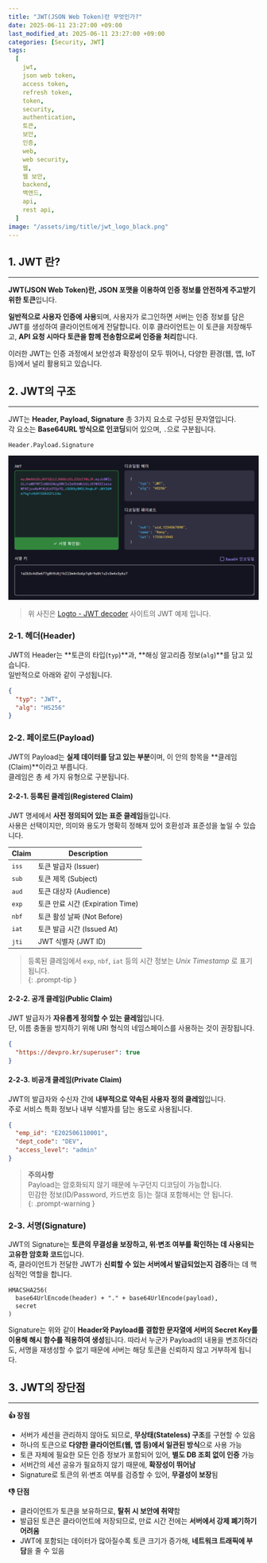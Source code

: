 ```yaml
---
title: "JWT(JSON Web Token)란 무엇인가?"
date: 2025-06-11 23:27:00 +09:00
last_modified_at: 2025-06-11 23:27:00 +09:00
categories: [Security, JWT]
tags:
  [
    jwt,
    json web token,
    access token,
    refresh token,
    token,
    security,
    authentication,
    토큰,
    보안,
    인증,
    web,
    web security,
    웹,
    웹 보안,
    backend,
    백엔드,
    api,
    rest api,
  ]
image: "/assets/img/title/jwt_logo_black.png"
---
```


## 1. JWT 란?
---
**JWT(JSON Web Token)란, JSON 포맷을 이용하여 인증 정보를 안전하게 주고받기 위한 토큰**입니다.  

**일반적으로 사용자 인증에 사용**되며, 사용자가 로그인하면 서버는 인증 정보를 담은 JWT를 생성하여 클라이언트에게 전달합니다. 이후 클라이언트는 이 토큰을 저장해두고, **API 요청 시마다 토큰을 함께 전송함으로써 인증을 처리**합니다.  

이러한 JWT는 인증 과정에서 보안성과 확장성이 모두 뛰어나, 다양한 환경(웹, 앱, IoT 등)에서 널리 활용되고 있습니다.  

## 2. JWT의 구조
---
JWT는 **Header, Payload, Signature** 총 3가지 요소로 구성된 문자열입니다.  
각 요소는 **Base64URL 방식으로 인코딩**되어 있으며, `.`으로 구분됩니다.  
```
Header.Payload.Signature
```

![jwt_sample](/assets/img/posts/security/jwt/jwt_sample.png)  

> 위 사진은 [Logto - JWT decoder](https://logto.io/ko/jwt-decoder) 사이트의 JWT 예제 입니다.  

### 2-1. 헤더(Header)
JWT의 Header는 **토큰의 타입(`typ`)**과, **해싱 알고리즘 정보(`alg`)**를 담고 있습니다.  
일반적으로 아래와 같이 구성됩니다.  
```json
{
  "typ": "JWT",
  "alg": "HS256"
}
```

### 2-2. 페이로드(Payload)
JWT의 Payload는 **실제 데이터를 담고 있는 부분**이며, 이 안의 항목을 **클레임(Claim)**이라고 부릅니다.  
클레임은 총 세 가지 유형으로 구분됩니다.  

#### 2-2-1. 등록된 클레임(Registered Claim)
JWT 명세에서 **사전 정의되어 있는 표준 클레임**들입니다.  
사용은 선택이지만, 의미와 용도가 명확히 정해져 있어 호환성과 표준성을 높일 수 있습니다.  

|Claim|Description|
|-------|-------|
|`iss`|토큰 발급자 (Issuer)|
|`sub`|토큰 제목 (Subject)|
|`aud`|토큰 대상자 (Audience)|
|`exp`|토큰 만료 시간 (Expiration Time)|
|`nbf`|토큰 활성 날짜 (Not Before)|
|`iat`|토큰 발급 시간 (Issued At)|
|`jti`|	JWT 식별자 (JWT ID)|

> 등록된 클레임에서 `exp`, `nbf`, `iat` 등의 시간 정보는 *Unix Timestamp* 로 표기됩니다.  
{: .prompt-tip }

#### 2-2-2. 공개 클레임(Public Claim)
JWT 발급자가 **자유롭게 정의할 수 있는 클레임**입니다.  
단, 이름 충돌을 방지하기 위해 URI 형식의 네임스페이스를 사용하는 것이 권장됩니다.  
```json
{
  "https://devpro.kr/superuser": true
}
```

#### 2-2-3. 비공개 클레임(Private Claim)
JWT의 발급자와 수신자 간에 **내부적으로 약속된 사용자 정의 클레임**입니다.  
주로 서비스 특화 정보나 내부 식별자를 담는 용도로 사용됩니다.  
```json
{
  "emp_id": "E202506110001",
  "dept_code": "DEV",
  "access_level": "admin"
}
```

> **주의사항**  
> Payload는 암호화되지 않기 때문에 누구던지 디코딩이 가능합니다.  
> 민감한 정보(ID/Password, 카드번호 등)는 절대 포함해서는 안 됩니다.  
{: .prompt-warning }

### 2-3. 서명(Signature)
JWT의 Signature는 **토큰의 무결성을 보장하고, 위·변조 여부를 확인하는 데 사용되는 고유한 암호화 코드**입니다.  
즉, 클라이언트가 전달한 JWT가 **신뢰할 수 있는 서버에서 발급되었는지 검증**하는 데 핵심적인 역할을 합니다.  
```
HMACSHA256(
  base64UrlEncode(header) + "." + base64UrlEncode(payload),
  secret
)
```

Signature는 위와 같이 **Header와 Payload를 결합한 문자열에 서버의 Secret Key를 이용해 해시 함수를 적용하여 생성**됩니다. 따라서 누군가 Payload의 내용을 변조하더라도, 서명을 재생성할 수 없기 때문에 서버는 해당 토큰을 신뢰하지 않고 거부하게 됩니다.  

## 3. JWT의 장단점
---
**👍 장점**
* 서버가 세션을 관리하지 않아도 되므로, **무상태(Stateless) 구조**를 구현할 수 있음
* 하나의 토큰으로 **다양한 클라이언트(웹, 앱 등)에서 일관된 방식**으로 사용 가능
* 토큰 자체에 필요한 모든 인증 정보가 포함되어 있어, **별도 DB 조회 없이 인증** 가능
* 서버간의 세션 공유가 필요하지 않기 때문에, **확장성이 뛰어남**
* Signature로 토큰의 위·변조 여부를 검증할 수 있어, **무결성이 보장**됨

**👎 단점**
* 클라이언트가 토큰을 보유하므로, **탈취 시 보안에 취약**함
* 발급된 토큰은 클라이언트에 저장되므로, 만료 시간 전에는 **서버에서 강제 폐기하기 어려움**
* JWT에 포함되는 데이터가 많아질수록 토큰 크기가 증가해, **네트워크 트래픽에 부담**을 줄 수 있음
